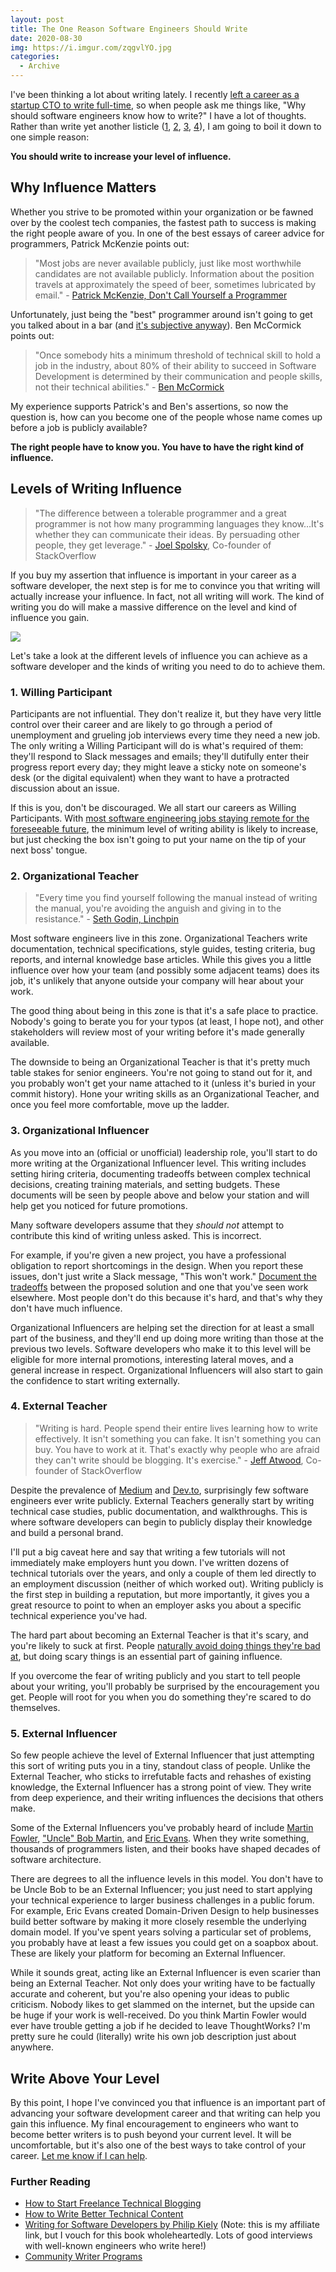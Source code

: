 ```yaml
---
layout: post
title: The One Reason Software Engineers Should Write
date: 2020-08-30
img: https://i.imgur.com/zqgvlYO.jpg
categories: 
  - Archive
---
```


I've been thinking a lot about writing lately. I recently [left a career as a startup CTO to write full-time](https://www.karllhughes.com/posts/cto-writer), so when people ask me things like, "Why should software engineers know how to write?" I have a lot of thoughts. Rather than write yet another listicle ([1](https://www.thegraidenetwork.com/blog-all/2017/10/3/why-math-and-science-students-need-writing), [2](https://benmccormick.org/2019/03/02/the-importance-of-writing), [3](https://www.freecodecamp.org/news/why-developers-should-know-how-to-write-dc35aa9b71ab/), [4](https://www.tiny.cloud/blog/developer-blog-writing-social-networks/)), I am going to boil it down to one simple reason:

**You should write to increase your level of influence.**

## Why Influence Matters

Whether you strive to be promoted within your organization or be fawned over by the coolest tech companies, the fastest path to success is making the right people aware of you. In one of the best essays of career advice for programmers, Patrick McKenzie points out:

> "Most jobs are never available publicly, just like most worthwhile candidates are not available publicly.  Information about the position travels at approximately the speed of beer, sometimes lubricated by email." - [Patrick McKenzie, Don't Call Yourself a Programmer](https://www.kalzumeus.com/2011/10/28/dont-call-yourself-a-programmer/)

Unfortunately, just being the "best" programmer around isn't going to get you talked about in a bar (and [it's subjective anyway](https://blog.newrelic.com/technology/good-computer-programmer-criteria/)). Ben McCormick points out:

> "Once somebody hits a minimum threshold of technical skill to hold a job in the industry, about 80% of their ability to succeed in Software Development is determined by their communication and people skills, not their technical abilities." - [Ben McCormick](https://benmccormick.org/2019/03/02/the-importance-of-writing)

My experience supports Patrick's and Ben's assertions, so now the question is, how can you become one of the people whose name comes up before a job is publicly available?

**The right people have to know you. You have to have the right kind of influence.**

## Levels of Writing Influence

> "The difference between a tolerable programmer and a great programmer is not how many programming languages they know…It's whether they can communicate their ideas. By persuading other people, they get leverage." - [Joel Spolsky](https://www.joelonsoftware.com/2005/01/02/advice-for-computer-science-college-students/), Co-founder of StackOverflow

If you buy my assertion that influence is important in your career as a software developer, the next step is for me to convince you that writing will actually increase your influence. In fact, not all writing will work. The kind of writing you do will make a massive difference on the level and kind of influence you gain.

![](https://i.imgur.com/KwA6AQe.jpg)

Let's take a look at the different levels of influence you can achieve as a software developer and the kinds of writing you need to do to achieve them.

### 1. Willing Participant
Participants are not influential. They don't realize it, but they have very little control over their career and are likely to go through a period of unemployment and grueling job interviews every time they need a new job. The only writing a Willing Participant will do is what's required of them: they'll respond to Slack messages and emails; they'll dutifully enter their progress report every day; they might leave a sticky note on someone's desk (or the digital equivalent) when they want to have a protracted discussion about an issue.

If this is you, don't be discouraged. We all start our careers as Willing Participants. With [most software engineering jobs staying remote for the foreseeable future](https://www.prnewswire.com/news-releases/harness-2020-state-of-developer-satisfaction-report-shows-impact-of-coronavirus-on-software-development-301119564.html), the minimum level of writing ability is likely to increase, but just checking the box isn't going to put your name on the tip of your next boss' tongue.

### 2. Organizational Teacher
> "Every time you find yourself following the manual instead of writing the manual, you're avoiding the anguish and giving in to the resistance." - [Seth Godin, Linchpin](https://www.amazon.com/dp/B00371V91S/ref=dp-kindle-redirect?_encoding=UTF8&btkr=1)

Most software engineers live in this zone. Organizational Teachers write documentation, technical specifications, style guides, testing criteria, bug reports, and internal knowledge base articles. While this gives you a little influence over how your team (and possibly some adjacent teams) does its job, it's unlikely that anyone outside your company will hear about your work.

The good thing about being in this zone is that it's a safe place to practice. Nobody's going to berate you for your typos (at least, I hope not), and other stakeholders will review most of your writing before it's made generally available.

The downside to being an Organizational Teacher is that it's pretty much table stakes for senior engineers. You're not going to stand out for it, and you probably won't get your name attached to it (unless it's buried in your commit history). Hone your writing skills as an Organizational Teacher, and once you feel more comfortable, move up the ladder.

### 3. Organizational Influencer
As you move into an (official or unofficial) leadership role, you'll start to do more writing at the Organizational Influencer level. This writing includes setting hiring criteria, documenting tradeoffs between complex technical decisions, creating training materials, and setting budgets. These documents will be seen by people above and below your station and will help get you noticed for future promotions.

Many software developers assume that they *should not* attempt to contribute this kind of writing unless asked. This is incorrect.

For example, if you're given a new project, you have a professional obligation to report shortcomings in the design. When you report these issues, don't just write a Slack message, "This won't work." [Document the tradeoffs](https://melsatar.blog/2017/09/23/trade-off-analysis-technique-make-the-decision-easier/) between the proposed solution and one that you've seen work elsewhere. Most people don't do this because it's hard, and that's why they don't have much influence.

Organizational Influencers are helping set the direction for at least a small part of the business, and they'll end up doing more writing than those at the previous two levels. Software developers who make it to this level will be eligible for more internal promotions, interesting lateral moves, and a general increase in respect. Organizational Influencers will also start to gain the confidence to start writing externally.

### 4. External Teacher

> "Writing is hard. People spend their entire lives learning how to write effectively. It isn't something you can fake. It isn't something you can buy. You have to work at it.
> That's exactly why people who are afraid they can't write should be blogging. It's exercise." - [Jeff Atwood](https://blog.codinghorror.com/fear-of-writing/), Co-founder of StackOverflow

Despite the prevalence of [Medium](https://medium.com/) and [Dev.to](http://dev.to/), surprisingly few software engineers ever write publicly. External Teachers generally start by writing technical case studies, public documentation, and walkthroughs. This is where software developers can begin to publicly display their knowledge and build a personal brand.

I'll put a big caveat here and say that writing a few tutorials will not immediately make employers hunt you down. I've written dozens of technical tutorials over the years, and only a couple of them led directly to an employment discussion (neither of which worked out). Writing publicly is the first step in building a reputation, but more importantly, it gives you a great resource to point to when an employer asks you about a specific technical experience you've had.

The hard part about becoming an External Teacher is that it's scary, and you're likely to suck at first. People [naturally avoid doing things they're bad at](https://medium.com/@cinzia.dubois/the-importance-of-doing-things-youre-bad-at-4fcdd4c2fb4b), but doing scary things is an essential part of gaining influence.

If you overcome the fear of writing publicly and you start to tell people about your writing, you'll probably be surprised by the encouragement you get. People will root for you when you do something they're scared to do themselves.

### 5. External Influencer
So few people achieve the level of External Influencer that just attempting this sort of writing puts you in a tiny, standout class of people. Unlike the External Teacher, who sticks to irrefutable facts and rehashes of existing knowledge, the External Influencer has a strong point of view. They write from deep experience, and their writing influences the decisions that others make.

Some of the External Influencers you've probably heard of include [Martin Fowler](https://martinfowler.com/), ["Uncle" Bob Martin](http://cleancoder.com/products), and [Eric Evans](https://domainlanguage.com/). When they write something, thousands of programmers listen, and their books have shaped decades of software architecture.

There are degrees to all the influence levels in this model. You don't have to be Uncle Bob to be an External Influencer; you just need to start applying your technical experience to larger business challenges in a public forum. For example, Eric Evans created Domain-Driven Design to help businesses build better software by making it more closely resemble the underlying domain model. If you've spent years solving a particular set of problems, you probably have at least a few issues you could get on a soapbox about. These are likely your platform for becoming an External Influencer.

While it sounds great, acting like an External Influencer is even scarier than being an External Teacher. Not only does your writing have to be factually accurate and coherent, but you're also opening your ideas to public criticism. Nobody likes to get slammed on the internet, but the upside can be huge if your work is well-received. Do you think Martin Fowler would ever have trouble getting a job if he decided to leave ThoughtWorks? I'm pretty sure he could (literally) write his own job description just about anywhere.

## Write Above Your Level

By this point, I hope I've convinced you that influence is an important part of advancing your software development career and that writing can help you gain this influence. My final encouragement to engineers who want to become better writers is to push beyond your current level. It will be uncomfortable, but it's also one of the best ways to take control of your career. [Let me know if I can help](https://twitter.com/karllhughes).

### Further Reading

- [How to Start Freelance Technical Blogging](https://www.karllhughes.com/posts/start-freelance-blogging)
- [How to Write Better Technical Content](https://draft.dev/learn/writing/how-to-write-better-technical-content)
- [Writing for Software Developers by Philip Kiely](https://gumroad.com/a/881726579) (Note: this is my affiliate link, but I vouch for this book wholeheartedly. Lots of good interviews with well-known engineers who write here!)
- [Community Writer Programs](https://github.com/malgamves/CommunityWriterPrograms)
